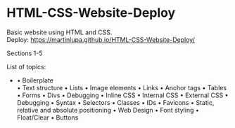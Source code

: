 # HTML-CSS-Website-Deploy
Basic website using HTML and CSS.<br>
Deploy: https://martinlupa.github.io/HTML-CSS-Website-Deploy/

Sections 1-5

List of topics:
<ul>
  <li>• Boilerplate</li>
  • Text structure
  • Lists
  • Image elements
  • Links
  • Anchor tags
  • Tables
  • Forms
  • Divs
  • Debugging
  • Inline CSS
  • Internal CSS
  • External CSS
  • Debugging
  • Syntax
  • Selectors
  • Classes
  • IDs
  • Favicons
  • Static, relative and absolute positioning
  • Web Design
  • Font styling
  • Float/Clear
  • Buttons
</ul>
